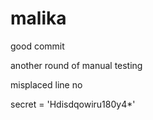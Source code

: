# malika


good commit

another round of manual testing

misplaced line no

secret = 'Hdisdqowiru180y4*'
